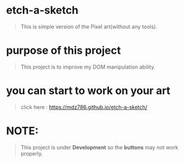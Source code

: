 # etch-a-sketch
> This is simple version of the Pixel art(without any tools).

# purpose of this project
> This project is to improve my DOM manipulation ability.

# you can start to work on your art 
> click here : https://mdz786.github.io/etch-a-sketch/

# NOTE:
> This project is under **Development** so the **buttons** may not work properly.
